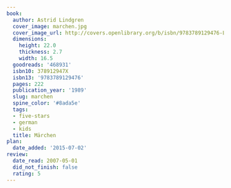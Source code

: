 ```yaml
---
book:
  author: Astrid Lindgren
  cover_image: marchen.jpg
  cover_image_url: http://covers.openlibrary.org/b/isbn/9783789129476-L.jpg
  dimensions:
    height: 22.0
    thickness: 2.7
    width: 16.5
  goodreads: '468931'
  isbn10: 378912947X
  isbn13: '9783789129476'
  pages: 222
  publication_year: '1989'
  slug: marchen
  spine_color: '#8ada5e'
  tags:
  - five-stars
  - german
  - kids
  title: Märchen
plan:
  date_added: '2015-07-02'
review:
  date_read: 2007-05-01
  did_not_finish: false
  rating: 5
---
```

